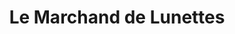 ---
title: "Le Marchand de Lunettes"
url: /saint-avertin/le-marchand-de-lunettes/
shop: opticien
---